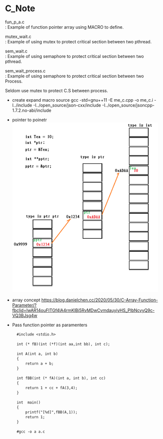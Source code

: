 # C_Note

fun_p_a.c          
: Example of function pointer array using MACRO to define. 

mutex_wait.c       
: Example of using mutex to protect critical section between two pthread.

sem_wait.c         
: Example of using semaphore to protect critical section between two pthread.  

sem_wait_process.c         
: Example of using semaphore to protect critical section between two Process.   

Seldom use mutex to protect C.S between process.

* create expand macro source
gcc -std=gnu++11 -E me_c.cpp  -o me_c.i -I../include -I../open_source/json-cxx/include -I../open_source/jsoncpp-1.7.2.no-abi/include

* pointer to poinetr
![Screenshot](pointer_to_pointer.png) 

* array concept
https://blog.danielchen.cc/2020/05/30/C-Array-Function-Parameter/?fbclid=IwAR14ouFITGf4lA4rmKlBi5RvMDwCvmdauyiyHS_PlbNcvyQ9c-VQ3BJsg4w

* Pass function pointer as paramenters

        #include <stdio.h>

        int (* fB)(int (*f)(int aa,int bb), int c);

        int A(int a, int b)
        {
            return a + b;
        }

        int fBB(int (* fA)(int a, int b), int cc)
        {
            return 1 + cc + fA(3,4);
        }

        int  main()
        {
            printf("[%d]",fBB(A,1));
            return 1;
        }

        #gcc -o a a.c
